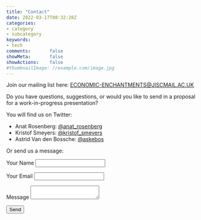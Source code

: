 ```yaml
---
title: "Contact"
date: 2022-03-17T08:32:28Z
categories:
- category
- subcategory
keywords:
- tech
comments:       false
showMeta:       false
showActions:    false
#thumbnailImage: //example.com/image.jpg
---
```


Join our mailing list here: [ECONOMIC-ENCHANTMENTS@JISCMAIL.AC.UK](https://www.jiscmail.ac.uk/cgi-bin/webadmin?SUBED1=ECONOMIC-ENCHANTMENTS&A=1)

Do you have questions, suggestions, or would you like to send in a proposal for a work-in-progress presentation?

You will find us on Twitter:
- Anat Rosenberg: [@anat_rosenberg](https://twitter.com/anat_rosenberg)
- Kristof Smeyers: [@kristof_smeyers](https://twitter.com/kristof_smeyers)
- Astrid Van den Bossche: [@askebos](https://twitter.com/askebos)

Or send us a message:

<form id = "contact" value="Economic Enchantments - Message from " name="contact" method="POST" data-netlify="true" action="/thank-you">
  <p>
    <label>Your Name</label> <input type="text" name="name" />
  </p>
  <p>
    <label>Your Email</label> <input type="email" name="email" />
  </p>

  <p>
    <label>Message</label> <textarea name="message"></textarea>
  </p>
  <p>
    <button type="submit">Send</button>
  </p>
</form>

